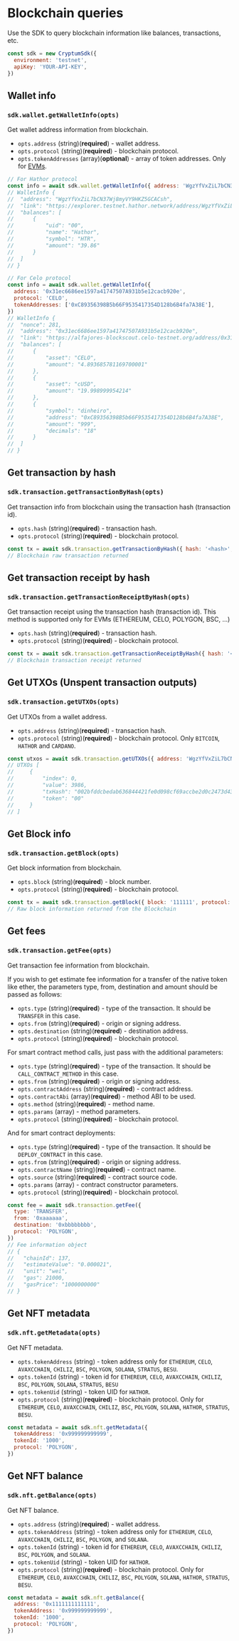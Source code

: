 # Blockchain queries

Use the SDK to query blockchain information like balances, transactions, etc.

```js
const sdk = new CryptumSdk({
  environment: 'testnet',
  apiKey: 'YOUR-API-KEY',
})
```

## Wallet info

### `sdk.wallet.getWalletInfo(opts)`

Get wallet address information from blockchain.

- `opts.address` (string)(**required**) - wallet address.
- `opts.protocol` (string)(**required**) - blockchain protocol.
- `opts.tokenAddresses` (array)(**optional**) - array of token addresses. Only for [EVMs](./protocols.md#ethereum-based-blockchains-evms).

```js
// For Hathor protocol
const info = await sdk.wallet.getWalletInfo({ address: 'WgzYfVxZiL7bCN37Wj8myVY9HKZ5GCACsh', protocol: 'HATHOR' })
// WalletInfo {
// 	"address": "WgzYfVxZiL7bCN37Wj8myVY9HKZ5GCACsh",
// 	"link": "https://explorer.testnet.hathor.network/address/WgzYfVxZiL7bCN37Wj8myVY9HKZ5GCACsh",
// 	"balances": [
// 		{
// 			"uid": "00",
// 			"name": "Hathor",
// 			"symbol": "HTR",
// 			"amount": "39.86"
// 		}
// 	]
// }

// For Celo protocol
const info = await sdk.wallet.getWalletInfo({
  address: '0x31ec6686ee1597a41747507A931b5e12cacb920e',
  protocol: 'CELO',
  tokenAddresses: ['0xC89356398B5b66F9535417354D128b6B4fa7A38E'],
})
// WalletInfo {
// 	"nonce": 281,
// 	"address": "0x31ec6686ee1597a41747507A931b5e12cacb920e",
// 	"link": "https://alfajores-blockscout.celo-testnet.org/address/0x31ec6686ee1597a41747507A931b5e12cacb920e",
// 	"balances": [
// 		{
// 			"asset": "CELO",
// 			"amount": "4.893685781169700001"
// 		},
// 		{
// 			"asset": "cUSD",
// 			"amount": "19.998999954214"
// 		},
// 		{
// 			"symbol": "dinheiro",
// 			"address": "0xC89356398B5b66F9535417354D128b6B4fa7A38E",
// 			"amount": "999",
// 			"decimals": "18"
// 		}
// 	]
// }
```

## Get transaction by hash

### `sdk.transaction.getTransactionByHash(opts)`

Get transaction info from blockchain using the transaction hash (transaction id).

- `opts.hash` (string)(**required**) - transaction hash.
- `opts.protocol` (string)(**required**) - blockchain protocol.

```js
const tx = await sdk.transaction.getTransactionByHash({ hash: '<hash>', protocol: 'STELLAR' })
// Blockchain raw transaction returned
```

## Get transaction receipt by hash

### `sdk.transaction.getTransactionReceiptByHash(opts)`

Get transaction receipt using the transaction hash (transaction id). This method is supported only for EVMs (ETHEREUM, CELO, POLYGON, BSC, ...)

- `opts.hash` (string)(**required**) - transaction hash.
- `opts.protocol` (string)(**required**) - blockchain protocol.

```js
const tx = await sdk.transaction.getTransactionReceiptByHash({ hash: '<hash>', protocol: 'BSC' })
// Blockchain transaction receipt returned
```

## Get UTXOs (Unspent transaction outputs)

### `sdk.transaction.getUTXOs(opts)`

Get UTXOs from a wallet address.

- `opts.address` (string)(**required**) - transaction hash.
- `opts.protocol` (string)(**required**) - blockchain protocol. Only `BITCOIN`, `HATHOR` and `CARDANO`.

```js
const utxos = await sdk.transaction.getUTXOs({ address: 'WgzYfVxZiL7bCN37Wj8myVY9HKZ5GCACsh', protocol: 'HATHOR' })
// UTXOs [
//     {
//         "index": 0,
//         "value": 3986,
//         "txHash": "002bfddcbedab636844421fe0d098cf69accbe2d0c2473d43277483a3b0755df",
//         "token": "00"
//     }
// ]
```

## Get Block info

### `sdk.transaction.getBlock(opts)`

Get block information from blockchain.

- `opts.block` (string)(**required**) - block number.
- `opts.protocol` (string)(**required**) - blockchain protocol.

```js
const tx = await sdk.transaction.getBlock({ block: '111111', protocol: 'STELLAR' })
// Raw block information returned from the Blockchain
```

## Get fees

### `sdk.transaction.getFee(opts)`

Get transaction fee information from blockchain.

If you wish to get estimate fee information for a transfer of the native token like ether, the parameters type, from, destination and amount should be passed as follows:

- `opts.type` (string)(**required**) - type of the transaction. It should be `TRANSFER` in this case.
- `opts.from` (string)(**required**) - origin or signing address.
- `opts.destination` (string)(**required**) - destination address.
- `opts.protocol` (string)(**required**) - blockchain protocol.

For smart contract method calls, just pass with the additional parameters:

- `opts.type` (string)(**required**) - type of the transaction. It should be `CALL_CONTRACT_METHOD` in this case.
- `opts.from` (string)(**required**) - origin or signing address.
- `opts.contractAddress` (string)(**required**) - contract address.
- `opts.contractAbi` (array)(**required**) - method ABI to be used.
- `opts.method` (string)(**required**) - method name.
- `opts.params` (array) - method parameters.
- `opts.protocol` (string)(**required**) - blockchain protocol.

And for smart contract deployments:

- `opts.type` (string)(**required**) - type of the transaction. It should be `DEPLOY_CONTRACT` in this case.
- `opts.from` (string)(**required**) - origin or signing address.
- `opts.contractName` (string)(**required**) - contract name.
- `opts.source` (string)(**required**) - contract source code.
- `opts.params` (array) - contract constructor parameters.
- `opts.protocol` (string)(**required**) - blockchain protocol.

```js
const fee = await sdk.transaction.getFee({
  type: 'TRANSFER',
  from: '0xaaaaaa',
  destination: '0xbbbbbbbb',
  protocol: 'POLYGON',
})
// Fee information object
// {
//   "chainId": 137,
//   "estimateValue": "0.000021",
//   "unit": "wei",
//   "gas": 21000,
//   "gasPrice": "1000000000"
// }
```

## Get NFT metadata

### `sdk.nft.getMetadata(opts)`

Get NFT metadata.

- `opts.tokenAddress` (string) - token address only for `ETHEREUM`, `CELO`, `AVAXCCHAIN`, `CHILIZ`, `BSC`, `POLYGON`, `SOLANA`, `STRATUS`, `BESU`.
- `opts.tokenId` (string) - token id for `ETHEREUM`, `CELO`, `AVAXCCHAIN`, `CHILIZ`, `BSC`, `POLYGON`, `SOLANA`, `STRATUS`, `BESU`
- `opts.tokenUid` (string) - token UID for `HATHOR`.
- `opts.protocol` (string)(**required**) - blockchain protocol. Only for `ETHEREUM`, `CELO`, `AVAXCCHAIN`, `CHILIZ`, `BSC`, `POLYGON`, `SOLANA`, `HATHOR`, `STRATUS`, `BESU`.

```js
const metadata = await sdk.nft.getMetadata({
  tokenAddress: '0x999999999999',
  tokenId: '1000',
  protocol: 'POLYGON',
})
```

## Get NFT balance

### `sdk.nft.getBalance(opts)`

Get NFT balance.

- `opts.address` (string)(**required**) - wallet address.
- `opts.tokenAddress` (string) - token address only for `ETHEREUM`, `CELO`, `AVAXCCHAIN`, `CHILIZ`, `BSC`, `POLYGON`, and `SOLANA`.
- `opts.tokenId` (string) - token id for `ETHEREUM`, `CELO`, `AVAXCCHAIN`, `CHILIZ`, `BSC`, `POLYGON`, and `SOLANA`.
- `opts.tokenUid` (string) - token UID for `HATHOR`.
- `opts.protocol` (string)(**required**) - blockchain protocol. Only for `ETHEREUM`, `CELO`, `AVAXCCHAIN`, `CHILIZ`, `BSC`, `POLYGON`, `SOLANA`, `HATHOR`, `STRATUS`, `BESU`.

```js
const metadata = await sdk.nft.getBalance({
  address: '0x1111111111111',
  tokenAddress: '0x999999999999',
  tokenId: '1000',
  protocol: 'POLYGON',
})
```
